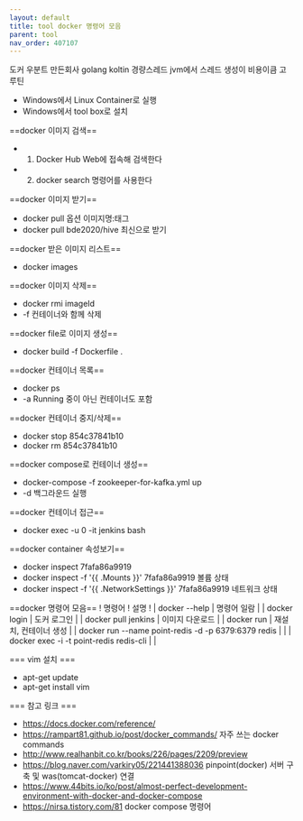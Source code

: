 ```yaml
---
layout: default
title: tool docker 명령어 모음
parent: tool
nav_order: 407107
---
```


도커 우분트 만든회사 golang koltin 경량스레드 jvm에서 스레드 생성이 비용이큼 고루틴
* Windows에서 Linux Container로 실행
* Windows에서 tool box로 설치

==docker 이미지 검색==
* 1) Docker Hub Web에 접속해 검색한다
* 2) docker search 명령어를 사용한다

==docker 이미지 받기==
* docker pull 옵션 이미지명:태그
* docker pull bde2020/hive 최신으로 받기

==docker 받은 이미지 리스트==
* docker images

==docker 이미지 삭제==
* docker rmi imageId
* -f 컨테이너와 함께 삭제

==docker file로 이미지 생성==
* docker build -f Dockerfile .

==docker 컨테이너 목록==
* docker ps
* -a Running 중이 아닌 컨테이너도 포함

==docker 컨테이너 중지/삭제==
* docker stop 854c37841b10
* docker rm 854c37841b10

==docker compose로 컨테이너 생성==
* docker-compose -f zookeeper-for-kafka.yml up
* -d 백그라운드 실행

==docker 컨테이너 접근==
* docker exec -u 0 -it jenkins bash

==docker container 속성보기==
* docker inspect  7fafa86a9919
* <source>docker inspect -f '{{ .Mounts }}' 7fafa86a9919 볼륨 상태</source> 
* <source>docker inspect -f '{{ .NetworkSettings }}' 7fafa86a9919 네트워크 상태</source>

==docker 명령어 모음==
! 명령어                                                ! 설명 !
| docker --help                                       | 명령어 일람           |
| docker login                                        | 도커 로그인           |
| docker pull jenkins                                 | 이미지 다운로드        |
| docker run                                          | 재설치, 컨테이너 생성    |
| docker run --name point-redis -d -p 6379:6379 redis |                     |
| docker exec -i -t point-redis redis-cli             |                     |

=== vim 설치 ===
* apt-get update
* apt-get install vim

=== 참고 링크 ===
* https://docs.docker.com/reference/
* https://rampart81.github.io/post/docker_commands/ 자주 쓰는 docker commands
* http://www.realhanbit.co.kr/books/226/pages/2209/preview
* https://blog.naver.com/varkiry05/221441388036 pinpoint(docker) 서버 구축 및 was(tomcat-docker) 연결
* https://www.44bits.io/ko/post/almost-perfect-development-environment-with-docker-and-docker-compose
* https://nirsa.tistory.com/81 docker compose 명령어

